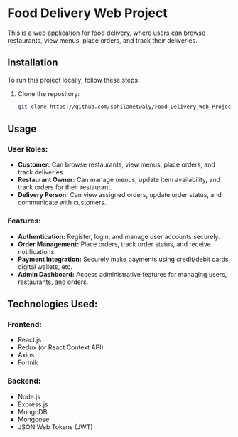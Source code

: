 # Food Delivery Web Project

This is a web application for food delivery, where users can browse restaurants, view menus, place orders, and track their deliveries.

## Installation

To run this project locally, follow these steps:

1. Clone the repository:
   ```bash
   git clone https://github.com/sohilametwaly/Food_Delivery_Web_Project.git


## Usage

### User Roles:
- **Customer:** Can browse restaurants, view menus, place orders, and track deliveries.
- **Restaurant Owner:** Can manage menus, update item availability, and track orders for their restaurant.
- **Delivery Person:** Can view assigned orders, update order status, and communicate with customers.

### Features:
- **Authentication:** Register, login, and manage user accounts securely.
- **Order Management:** Place orders, track order status, and receive notifications.
- **Payment Integration:** Securely make payments using credit/debit cards, digital wallets, etc.
- **Admin Dashboard:** Access administrative features for managing users, restaurants, and orders.

## Technologies Used:
### Frontend:
- React.js
- Redux (or React Context API)
- Axios
- Formik

### Backend:
- Node.js
- Express.js
- MongoDB
- Mongoose
- JSON Web Tokens (JWT)
